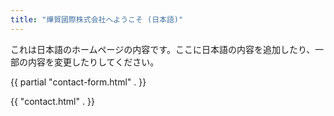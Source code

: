 ```yaml
---
title: "燁貿國際株式会社へようこそ (日本語)"
---
```


これは日本語のホームページの内容です。ここに日本語の内容を追加したり、一部の内容を変更したりしてください。

{{ partial "contact-form.html" . }}

{{ "contact.html" . }}
